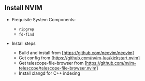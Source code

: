 ## Install NVIM

* Prequisite System Components:
    * `ripgrep`
    * `fd-find`

* Install steps
    * Build and install from [https://github.com/neovim/neovim]
    * Get config from [https://github.com/nvim-lua/kickstart.nvim] 
    * Get telescope-file-browser from [https://github.com/nvim-telescope/telescope-file-browser.nvim]
    * Install clangd for C++ indexing

